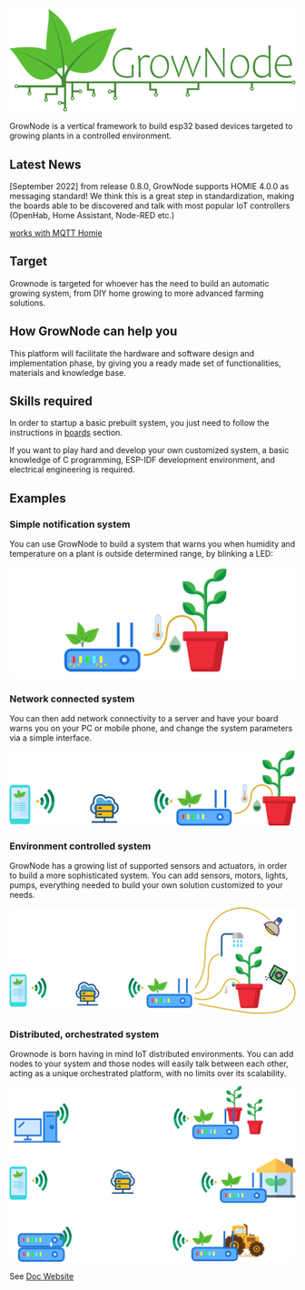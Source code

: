 
<p align="center">
<img src="docs/img/grownode_logo_full.png">
</p>

GrowNode is a vertical framework to build esp32 based devices targeted to growing plants in a controlled environment.

## Latest News

[September 2022] from release 0.8.0, GrowNode supports HOMIE 4.0.0 as messaging standard! We think this is a great step in standardization, making the boards able to be discovered and talk with most popular IoT controllers (OpenHab, Home Assistant, Node-RED etc.)

<a href="https://homieiot.github.io/">
  <object type="image/svg+xml" data="https://homieiot.github.io/img/works-with-homie.svg">
    works with MQTT Homie
  </object>
</a>

## Target

Grownode is targeted for whoever has the need to build an automatic growing system, from DIY home growing to more advanced farming solutions.

## How GrowNode can help you

This platform will facilitate the hardware and software design and implementation phase, by giving you a ready made set of functionalities, materials and knowledge base. 

## Skills required

In order to startup a basic prebuilt system, you just need to follow the instructions in [boards](boards.md) section.

If you want to play hard and develop your own customized system, a basic knowledge of C programming, ESP-IDF development environment, and electrical engineering is required.

## Examples

### Simple notification system

You can use GrowNode to build a system that warns you when humidity and temperature on a plant is outside determined range, by blinking a LED:

![simple configuration](docs/resources/images/easypot1_simple.png)

### Network connected system

You can then add network connectivity to a server and have your board warns you on your PC or mobile phone, and change the system parameters via a simple interface.

![network configuration](docs/resources/images/easypot1_network.png)

### Environment controlled system

GrowNode has a growing list of supported sensors and actuators, in order to build a more sophisticated system. You can add sensors, motors, lights, pumps, everything needed to build your own solution customized to your needs.

![network controlled configuration](docs/resources/images/easypot1_network_full.png)

### Distributed, orchestrated system

Grownode is born having in mind IoT distributed environments. You can add nodes to your system and those nodes will easily talk between each other, acting as a unique orchestrated platform, with no limits over its scalability.

![orchestration](docs/resources/images/easypot1_orchestration.png)

See [Doc Website](https://ogghst.github.io/grownode/)

